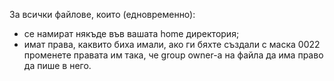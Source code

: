 За всички файлове, които (едновременно):
- се намират някъде във вашата home директория;
- имат права, каквито биха имали, ако ги бяхте създали с маска 0022
променете правата им така, че group owner-а на файла да има право да пише в него.
